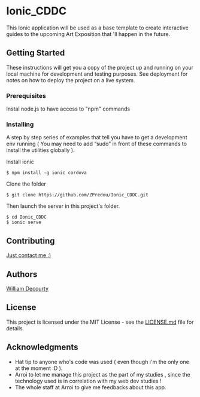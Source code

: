 # Ionic_CDDC

This Ionic application will be used as a base template to create interactive guides to the upcoming Art Exposition that 'll happen in the future.

## Getting Started

These instructions will get you a copy of the project up and running on your local machine for development and testing purposes. See deployment for notes on how to deploy the project on a live system.

### Prerequisites

Instal node.js to have access to "npm" commands

### Installing

A step by step series of examples that tell you have to get a development env running ( You may need to add “sudo” in front of these commands to install the utilities globally ).

Install ionic

```
$ npm install -g ionic cordova
```

Clone the folder

```
$ git clone https://github.com/ZPredou/Ionic_CDDC.git
```

Then launch the server in this project's folder.

```
$ cd Ionic_CDDC
$ ionic serve
```


## Contributing

[Just contact me :)](https://github.com/ZPredou)


## Authors

[William Decourty](https://github.com/ZPredou)

## License

This project is licensed under the MIT License - see the [LICENSE.md](LICENSE.md) file for details.

## Acknowledgments

* Hat tip to anyone who's code was used ( even though i'm the only one at the moment :D ).
* Arroi to let me manage this project as the part of my studies , since the technology used is in correlation with my web dev studies !
* The whole staff at Arroi to give me feedbacks about this app.
